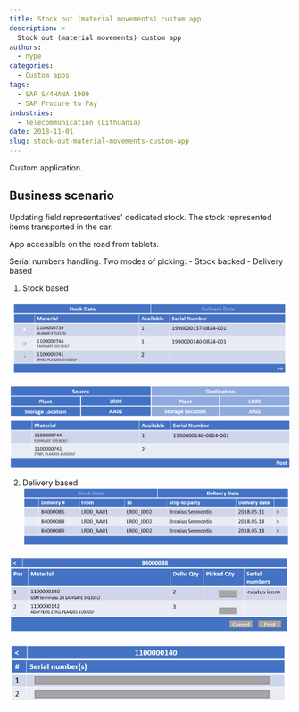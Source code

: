 ```yaml
---
title: Stock out (material movements) custom app
description: >
  Stock out (material movements) custom app
authors:
  - nype
categories:
  - Custom apps
tags:
  - SAP S/4HANA 1909
  - SAP Procure to Pay 
industries:
  - Telecommunication (Lithuania)
date: 2018-11-01
slug: stock-out-material-movements-custom-app
---
```


<!-- more -->

Custom application.

## Business scenario

Updating field representatives' dedicated stock. The stock represented items transported in the car. 

App accessible on the road from tablets.

Serial numbers handling. Two modes of picking:
    - Stock backed 
    - Delivery based

1. Stock based

[![Stock out screen - stock based 1](res/stock-out-stock-based-1.png)](res/stock-out-stock-based-1.png)

[![Stock out screen - stock based 2](res/stock-out-stock-based-2.png)](res/stock-out-stock-based-2.png)

2. Delivery based
[![Stock out screen - delivery based 1](res/stock-out-delivery-based-1.png)](res/stock-out-delivery-based-1.png)

[![Stock out screen - delivery based 2](res/stock-out-delivery-based-2.png)](res/stock-out-delivery-based-2.png)

[![Stock out screen - delivery based 3](res/stock-out-delivery-based-3.png)](res/stock-out-delivery-based-3.png)